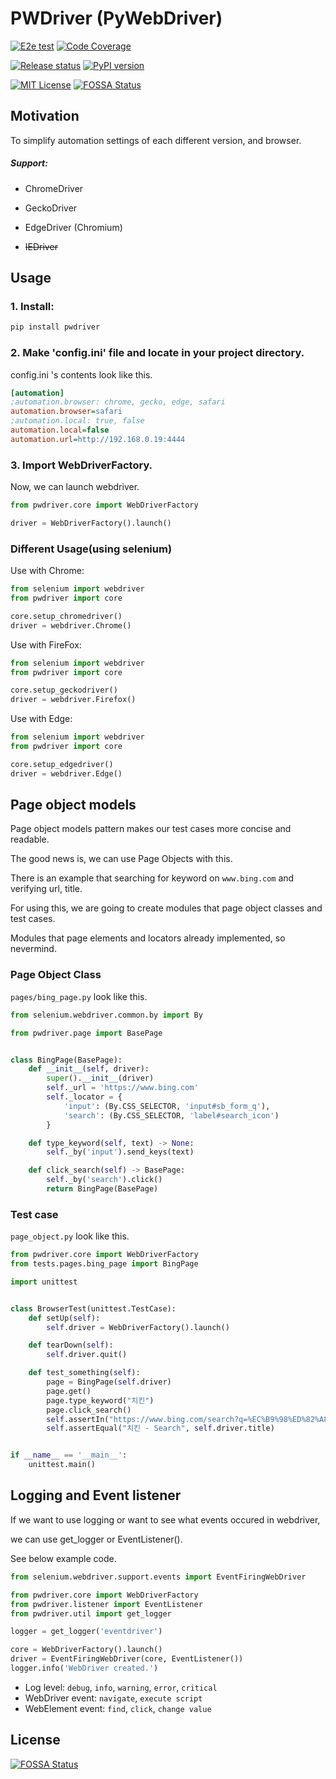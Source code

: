# PWDriver (PyWebDriver)

[![E2e test](https://github.com/jinmoo21/pwdriver/actions/workflows/python_test.yml/badge.svg)](https://github.com/jinmoo21/pwdriver/actions/workflows/python_test.yml)
[![Code Coverage](https://codecov.io/gh/jinmoo21/pwdriver/branch/master/graph/badge.svg)](https://codecov.io/gh/jinmoo21/pwdriver)

[![Release status](https://github.com/jinmoo21/pwdriver/actions/workflows/python_release.yml/badge.svg)](https://github.com/jinmoo21/pwdriver/actions/workflows/python_release.yml)
[![PyPI version](https://badge.fury.io/py/pwdriver.svg)](https://badge.fury.io/py/pwdriver)

[![MIT License](https://img.shields.io/badge/License-MIT-yellow.svg)](https://github.com/jinmoo21/PWDriver/blob/master/LICENSE)
[![FOSSA Status](https://app.fossa.com/api/projects/git%2Bgithub.com%2Fjinmoo21%2FPWDriver.svg?type=shield)](https://app.fossa.com/projects/git%2Bgithub.com%2Fjinmoo21%2FPWDriver?ref=badge_shield)

## Motivation

To simplify automation settings of each different version, and browser.

##### Support:

- ChromeDriver

- GeckoDriver

- EdgeDriver (Chromium)

- ~~IEDriver~~

## Usage

### 1. Install:

```bash
pip install pwdriver
```

### 2. Make 'config.ini' file and locate in your project directory.

config.ini 's contents look like this.

```ini
[automation]
;automation.browser: chrome, gecko, edge, safari
automation.browser=safari
;automation.local: true, false
automation.local=false
automation.url=http://192.168.0.19:4444
```

### 3. Import WebDriverFactory.

Now, we can launch webdriver.   

```python
from pwdriver.core import WebDriverFactory

driver = WebDriverFactory().launch()
```

### Different Usage(using selenium)

Use with Chrome:

```python
from selenium import webdriver
from pwdriver import core

core.setup_chromedriver()
driver = webdriver.Chrome()
```

Use with FireFox:

```python
from selenium import webdriver
from pwdriver import core

core.setup_geckodriver()
driver = webdriver.Firefox()
```

Use with Edge:

```python
from selenium import webdriver
from pwdriver import core

core.setup_edgedriver()
driver = webdriver.Edge()
```

## Page object models

Page object models pattern makes our test cases more concise and readable.

The good news is, we can use Page Objects with this.

There is an example that searching for keyword on `www.bing.com` and verifying url, title.

For using this, we are going to create modules that page object classes and test cases.

Modules that page elements and locators already implemented, so nevermind.


### Page Object Class

`pages/bing_page.py` look like this.

```python
from selenium.webdriver.common.by import By

from pwdriver.page import BasePage


class BingPage(BasePage):
    def __init__(self, driver):
        super().__init__(driver)
        self._url = 'https://www.bing.com'
        self._locator = {
            'input': (By.CSS_SELECTOR, 'input#sb_form_q'),
            'search': (By.CSS_SELECTOR, 'label#search_icon')
        }

    def type_keyword(self, text) -> None:
        self._by('input').send_keys(text)

    def click_search(self) -> BasePage:
        self._by('search').click()
        return BingPage(BasePage)
```

### Test case

`page_object.py` look like this.

```python
from pwdriver.core import WebDriverFactory
from tests.pages.bing_page import BingPage

import unittest


class BrowserTest(unittest.TestCase):
    def setUp(self):
        self.driver = WebDriverFactory().launch()

    def tearDown(self):
        self.driver.quit()

    def test_something(self):
        page = BingPage(self.driver)
        page.get()
        page.type_keyword("치킨")
        page.click_search()
        self.assertIn("https://www.bing.com/search?q=%EC%B9%98%ED%82%A8", self.driver.current_url)
        self.assertEqual("치킨 - Search", self.driver.title)


if __name__ == '__main__':
    unittest.main()
```

## Logging and Event listener

If we want to use logging or want to see what events occured in webdriver,

we can use get_logger or EventListener().

See below example code.

```python
from selenium.webdriver.support.events import EventFiringWebDriver

from pwdriver.core import WebDriverFactory
from pwdriver.listener import EventListener
from pwdriver.util import get_logger

logger = get_logger('eventdriver')

core = WebDriverFactory().launch()
driver = EventFiringWebDriver(core, EventListener())
logger.info('WebDriver created.')
```

* Log level: `debug`, `info`, `warning`, `error`, `critical`
* WebDriver event: `navigate`, `execute script`
* WebElement event: `find`, `click`, `change value` 

## License
[![FOSSA Status](https://app.fossa.com/api/projects/git%2Bgithub.com%2Fjinmoo21%2FPWDriver.svg?type=large)](https://app.fossa.com/projects/git%2Bgithub.com%2Fjinmoo21%2FPWDriver?ref=badge_large)